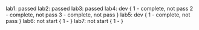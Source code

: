 lab1: passed
lab2: passed
lab3: passed
lab4: dev {
    1 - complete, not pass
    2 - complete, not pass
    3 - complete, not pass
}
lab5: dev {
    1 - complete, not pass
}
lab6: not start {
    1 -
}
lab7: not start {
    1 -
}
